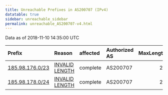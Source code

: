 ```yaml
---
title: Unreachable Prefixes in AS200707 (IPv4)
datatable: true
sidebar: unreachable_sidebar
permalink: unreachable_AS200707-v4.html
---
```


Data as of 2018-11-10 14:35:00 UTC


<div class="datatable-begin"></div>

| Prefix                                                   | Reason                                                                                                     | affected   | Authorized AS   |   MaxLength | Anchor                                         |   unreachable /24s |
|:---------------------------------------------------------|:-----------------------------------------------------------------------------------------------------------|:-----------|:----------------|------------:|:-----------------------------------------------|-------------------:|
| [185.98.176.0/23](https://stat.ripe.net/185.98.176.0/23) | [INVALID LENGTH](https://rpki-validator.ripe.net/announcement-preview?asn=AS200707&prefix=185.98.176.0/23) | complete   | AS200707        |          22 | [RIPE](unreachable_RIPE_NCC_RPKI_Root-v4.html) |                  2 |
| [185.98.178.0/24](https://stat.ripe.net/185.98.178.0/24) | [INVALID LENGTH](https://rpki-validator.ripe.net/announcement-preview?asn=AS200707&prefix=185.98.178.0/24) | complete   | AS200707        |          22 | [RIPE](unreachable_RIPE_NCC_RPKI_Root-v4.html) |                  1 |

<div class="datatable-end"></div>
